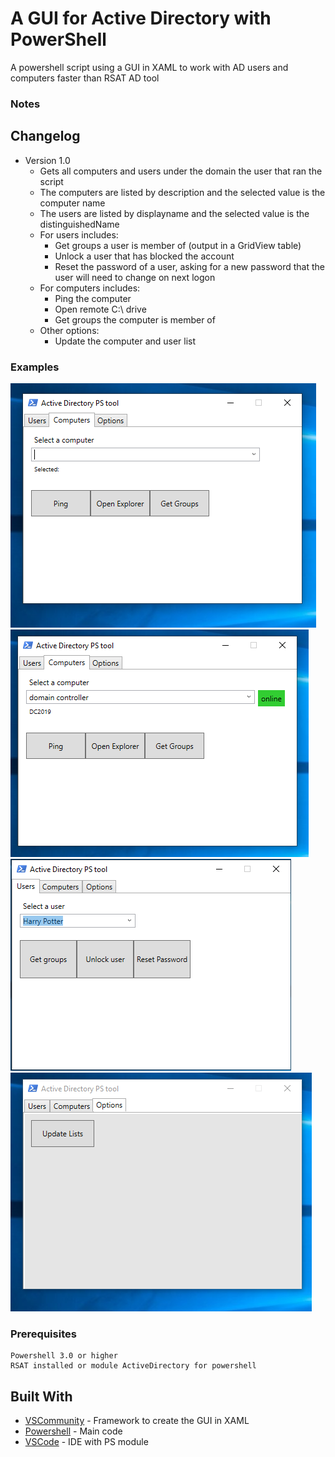 # A GUI for Active Directory with PowerShell
A powershell script using a GUI in XAML to work with AD users and computers faster than RSAT AD tool
### Notes

## Changelog
- Version 1.0
  - Gets all computers and users under the domain the user that ran the script 
  - The computers are listed by description and the selected value is the computer name
  - The users are listed by displayname and the selected value is the distinguishedName
  - For users includes:
    - Get groups a user is member of (output in a GridView table)
    - Unlock a user that has blocked the account
    - Reset the password of a user, asking for a new password that the user will need to change on next logon
  - For computers includes:
    - Ping the computer
    - Open remote C:\ drive
    - Get groups the computer is member of
  - Other options:
    - Update the computer and user list
### Examples
![Alt text](images/VirtualBoxVM_9d1R7KQHlA.png?raw=true "Title")
![Alt text](images/VirtualBoxVM_K5R5lM9oIq.png?raw=true "Title")
![Alt text](images/VirtualBoxVM_bTYDXMG2sc.png?raw=true "Title")
![Alt text](images/VirtualBoxVM_u0Rmju5iCB.png?raw=true "Title")
### Prerequisites
```
Powershell 3.0 or higher
RSAT installed or module ActiveDirectory for powershell
```
## Built With

* [VSCommunity](https://visualstudio.microsoft.com/es/vs/community/) - Framework to create the GUI in XAML
* [Powershell](https://docs.microsoft.com/es-es/powershell/) - Main code
* [VSCode](https://code.visualstudio.com/) - IDE with PS module 

